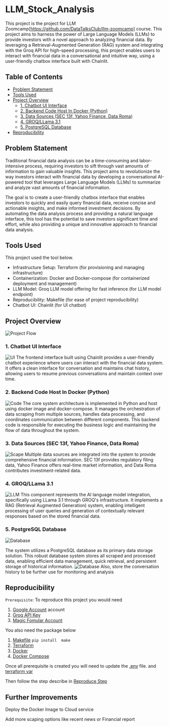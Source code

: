 # LLM_Stock_Analysis

This project is the project for LLM Zoomcamp[https://github.com/DataTalksClub/llm-zoomcamp] course. This project aims to harness the power of Large Language Models (LLMs) to provide investors with a novel approach to analyzing financial data. By leveraging a Retrieval-Augmented Generation (RAG) system and integrating with the Groq API for high-speed processing, this project enables users to interact with financial data in a conversational and intuitive way, using a user-friendly chatbox interface built with Chainlit.

## Table of Contents

- [Problem Statement](#problem-statement)
- [Tools Used](#tools-used)
- [Project Overview](#project-overview)
  - [1. Chatbot UI Interface](#1-chatbot-ui-interface)
  - [2. Backend Code Host In Docker (Python)](#2-backend-code-host-in-docker-python)
  - [3. Data Sources (SEC 13f, Yahoo Finance, Data Roma)](#3-data-sources-sec-13f-yahoo-finance-data-roma)
  - [4. GROQ/LLama 3.1](#4-groqllama-31)
  - [5. PostgreSQL Database](#5-postgresql-database)
- [Reproducibility](#reproducibility)

## Problem Statement
Traditional financial data analysis can be a time-consuming and labor-intensive process, requiring investors to sift through vast amounts of information to gain valuable insights. This project aims to revolutionize the way investors interact with financial data by developing a conversational AI-powered tool that leverages Large Language Models (LLMs) to summarize and analyze vast amounts of financial information.

The goal is to create a user-friendly chatbox interface that enables investors to quickly and easily query financial data, receive concise and actionable insights, and make informed investment decisions. By automating the data analysis process and providing a natural language interface, this tool has the potential to save investors significant time and effort, while also providing a unique and innovative approach to financial data analysis.

## Tools Used

This project used the tool below.

- Infrastructure Setup: Terraform (for provisioning and managing infrastructure)
- Containerization: Docker and Docker-compose (for containerized deployment and management)
- LLM Model: Groq LLM model offering for fast inference (for LLM model endpoint)
- Reproducibility: Makefile (for ease of project reproducibility)
- Chatbot UI: Chainlit (for UI chatbot)

## Project Overview

![Project Flow](/image/flow.png)

### 1. Chatbot UI Interface
![UI](image/resource/chainlit-ui.png)
The frontend interface built using Chainlit provides a user-friendly chatbot experience where users can interact with the financial data system. It offers a clean interface for conversation and maintains chat history, allowing users to resume previous conversations and maintain context over time.

### 2. Backend Code Host In Docker (Python)
![Code](image/resource/docker.png)
The core system architecture is implemented in Python and host using docker image and docker-compose. It manages the orchestration of data scraping from multiple sources, handles data processing, and coordinates communication between different components. This backend code is responsible for executing the business logic and maintaining the flow of data throughout the system.

### 3. Data Sources (SEC 13f, Yahoo Finance, Data Roma)
![Scape](image/chainlit/4.png)
Multiple data sources are integrated into the system to provide comprehensive financial information. SEC 13f provides regulatory filing data, Yahoo Finance offers real-time market information, and Data Roma contributes investment-related data.

### 4. GROQ/LLama 3.1
![LLM](image/chainlit/10.png)
This component represents the AI language model integration, specifically using LLama 3.1 through GROQ's infrastructure. It implements a RAG (Retrieval Augmented Generation) system, enabling intelligent processing of user queries and generation of contextually relevant responses based on the stored financial data.

### 5. PostgreSQL Database
![Database](image/resource/database.png)

The system utilizes a PostgreSQL database as its primary data storage solution. This robust database system stores all scraped and processed data, enabling efficient data management, quick retrieval, and persistent storage of historical information. 
![Database](image/resource/conversation-log.png)
Also, store the conversation history to be further use for monitoring and analysis

## Reproducibility

`Prerequisite`:
To reproduce this project you would need 
1. [Google Account](https://cloud.google.com/) account
2. [Groq API Key](https://groq.com/)
3. [Magic Fomular Account](https://www.magicformulainvesting.com/)

You also need the package below

1. [Makefile](https://pypi.org/project/make/) `pip install  make`
2. [Terraform](https://developer.hashicorp.com/terraform/downloads)
3. [Docker](https://www.docker.com/)
4. [Docker Compose](https://docs.docker.com/compose/)

Once all prerequisite is created you will need to update the [.env](.env.example) file. and [terraform var](infra/terraform.tfvars)

Then follow the step describe in [Reproduce Step](other/readme.md)

## Further Improvements
Deploy the Docker Image to Cloud service 

Add more scaping options like recent news or Financial report
